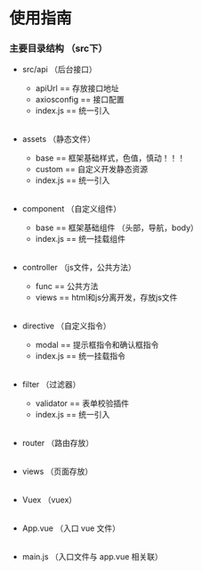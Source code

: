 # 使用指南

### 主要目录结构 （src下）
* src/api  （后台接口）
   * apiUrl == 存放接口地址
   * axiosconfig == 接口配置
   * index.js == 统一引入 <br/><br/>

* assets  （静态文件）
    * base ==  框架基础样式，色值，慎动！！！
    * custom ==  自定义开发静态资源
    * index.js == 统一引入 <br/><br/>

* component （自定义组件）
    * base == 框架基础组件 （头部，导航，body）
    * index.js == 统一挂载组件 <br/><br/>

* controller （js文件，公共方法）
    * func == 公共方法
    * views == html和js分离开发，存放js文件 <br/><br/>

* directive （自定义指令）
    * modal == 提示框指令和确认框指令
    * index.js == 统一挂载指令 <br/><br/>

* filter （过滤器）
    * validator == 表单校验插件
    * index.js == 统一引入 <br/><br/>

* router （路由存放） <br/><br/>

* views （页面存放） <br/><br/>

* Vuex （vuex） <br/><br/>

* App.vue （入口 vue 文件） <br/><br/>

* main.js （入口文件与 app.vue 相关联）
